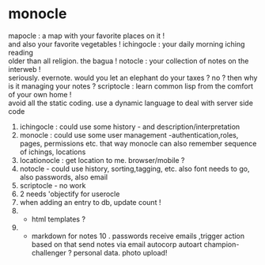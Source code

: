 monocle
=============================

mapocle : a map with your favorite places on it !  
and also your favorite vegetables !
ichingocle : your daily morning iching reading   
older than all religion. the bagua !
notocle : your collection of notes on the interweb !   
seriously. evernote. would you let an elephant do your taxes ? no ? then why is it managing your notes ?
scriptocle : learn common lisp from the comfort of your own home !  
avoid all the static coding. use a dynamic language to deal with server side code

1. ichingocle : could use some history - and description/interpretation
2. monocle : could use some user management -authentication,roles, pages, permissions etc.
that way monocle can also remember sequence of ichings, locations
3. locationocle : get location to me. browser/mobile ?
4. notocle - could use history, sorting,tagging, etc. also font needs to go, also passwords, also email
5. scriptocle - no work
6. 2 needs 'objectify for userocle
7. when adding an entry to db, update count !
8. - html templates ?
9. - markdown for notes
10 . passwords 
receive emails ,trigger action based on that
send notes via email
autocorp
autoart
champion-challenger ?
personal data. photo upload!




